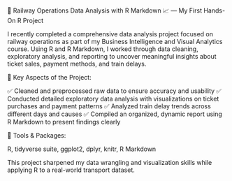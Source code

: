 🚆 Railway Operations Data Analysis with R Markdown 📈 — My First Hands-On R Project

I recently completed a comprehensive data analysis project focused on railway operations as part of my Business Intelligence and Visual Analytics course. Using R and R Markdown, I worked through data cleaning, exploratory analysis, and reporting to uncover meaningful insights about ticket sales, payment methods, and train delays.

🔎 Key Aspects of the Project:

✅ Cleaned and preprocessed raw data to ensure accuracy and usability
✅ Conducted detailed exploratory data analysis with visualizations on ticket purchases and payment patterns
✅ Analyzed train delay trends across different days and causes
✅ Compiled an organized, dynamic report using R Markdown to present findings clearly

🧰 Tools & Packages:

R, tidyverse suite, ggplot2, dplyr, knitr, R Markdown

This project sharpened my data wrangling and visualization skills while applying R to a real-world transport dataset.

